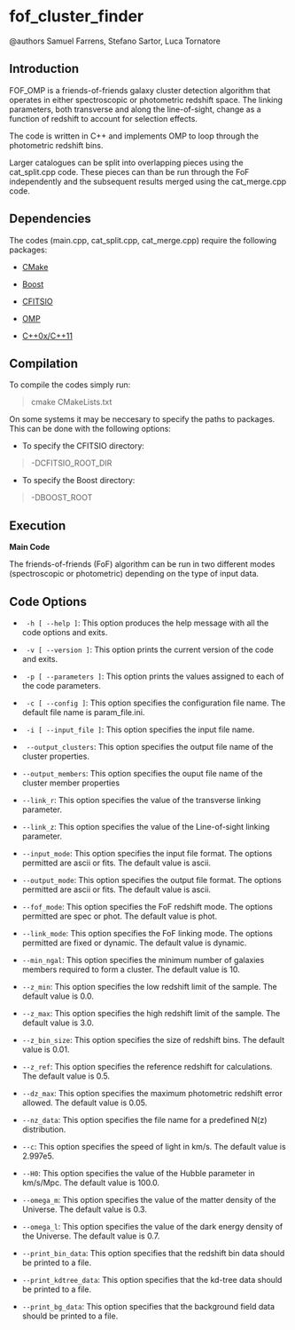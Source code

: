 fof_cluster_finder
==================

@authors Samuel Farrens, Stefano Sartor, Luca Tornatore

Introduction
------------
FOF_OMP is a friends-of-friends galaxy cluster detection algorithm that operates in
either spectroscopic or photometric redshift space. The linking parameters,
both transverse and along the line-of-sight, change as a function of
redshift to account for selection effects.

The code is written in C++ and implements OMP to loop through the
photometric redshift bins.

Larger catalogues can be split into overlapping pieces using the
cat\_split.cpp code. These pieces can than be run through the FoF
independently and the subsequent results merged using the cat\_merge.cpp
code.

Dependencies
------------

The codes (main.cpp, cat\_split.cpp, cat\_merge.cpp) require the
following packages:

* <a href="http://www.cmake.org/" target="_blank">CMake</a> 

* <a href="http://www.boost.org/" target="_blank">Boost</a> 

* <a href="http://heasarc.gsfc.nasa.gov/fitsio/" target="_blank">CFITSIO</a> 

* <a href="http://openmp.org/wp/" target="_blank">OMP</a>

* <a href="https://gcc.gnu.org/projects/cxx0x.html" target="_blank">C++0x/C++11</a>

Compilation
------------

To compile the codes simply run:

> cmake CMakeLists.txt

On some systems it may be neccesary to specify the paths to
packages. This can be done with the following options:

* To specify the CFITSIO directory:
> -DCFITSIO_ROOT_DIR 

* To specify the Boost directory:
> -DBOOST_ROOT

Execution
------------

**Main Code**

The friends-of-friends (FoF) algorithm can be run in two different
modes (spectroscopic or photometric) depending on the type of input data.


Code Options
------------------------

* ` -h [ --help ]`: This option produces the help message with all the
  code options and exits.

* ` -v [ --version ]`: This option prints the current version of the
  code and exits.

* ` -p [ --parameters ]`: This option prints the values assigned to each
  of the code parameters.

* ` -c [ --config ]`: This option specifies the configuration file
  name. The default file name is param_file.ini.
 
* ` -i [ --input_file ]`: This option specifies the input file name.

* ` --output_clusters`: This option specifies the output file name of
  the cluster properties.

* `--output_members`: This option specifies the ouput file name of the
  cluster member properties

* `--link_r`: This option specifies the value of the transverse
  linking parameter.

* `--link_z`: This option specifies the value of the Line-of-sight
  linking parameter.

* `--input_mode`: This option specifies the input file format. The
options permitted are ascii or fits. The default value is ascii.

* `--output_mode`: This option specifies the output file format. The
options permitted are ascii or fits. The default value is ascii.

* `--fof_mode`: This option specifies the FoF redshift mode. The options
  permitted are spec or phot. The default value is phot.
  
*  `--link_mode`: This option specifies the FoF linking mode. The
   options permitted are fixed or dynamic. The default value is dynamic.
   
*  `--min_ngal`:  This option specifies the minimum number of galaxies
   members required to form a cluster. The default value is 10.
   
*  `--z_min`: This option specifies the low redshift limit of the
   sample. The default value is 0.0.

*  `--z_max`: This option specifies the high redshift limit of  the
   sample. The default value is 3.0.

*  `--z_bin_size`: This option specifies the size of redshift bins. The
   default value is 0.01.

*  `--z_ref`: This option specifies the reference redshift for
   calculations. The default value is 0.5.

*  `--dz_max`: This option specifies the maximum photometric redshift
   error allowed. The default value is 0.05.

*  `--nz_data`: This option specifies the file name for a predefined
   N(z) distribution. 

*  `--c`: This option specifies the speed of light in km/s. The default
   value is 2.997e5.

*  `--H0`: This option specifies the value of the Hubble parameter in
   km/s/Mpc. The default value is 100.0.

*  `--omega_m`: This option specifies the value of the matter density of
   the Universe. The default value is 0.3.

*  `--omega_l`: This option specifies the value of the dark energy
   density of the Universe. The default value is 0.7.

*  `--print_bin_data`: This option specifies that the redshift bin data
   should be printed to a file.

*  `--print_kdtree_data`:  This option specifies that the kd-tree data
   should be printed to a file.

*  `--print_bg_data`:  This option specifies that the background field
   data should be printed to a file.
